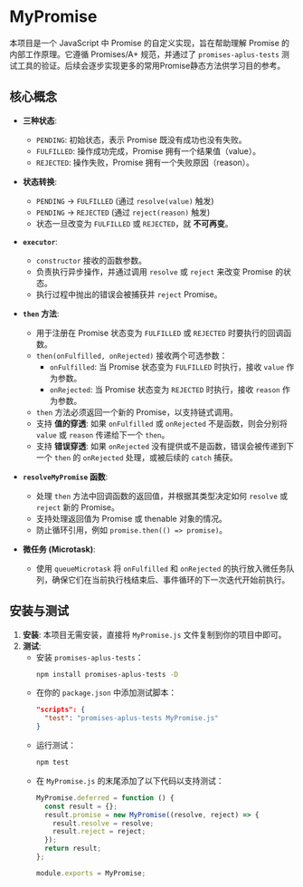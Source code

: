 # MyPromise

本项目是一个 JavaScript 中 Promise 的自定义实现，旨在帮助理解 Promise 的内部工作原理。它遵循 Promises/A+ 规范，并通过了
`promises-aplus-tests` 测试工具的验证。后续会逐步实现更多的常用Promise静态方法供学习目的参考。

## 核心概念

- **三种状态**:
    - `PENDING`: 初始状态，表示 Promise 既没有成功也没有失败。
    - `FULFILLED`: 操作成功完成，Promise 拥有一个结果值（value）。
    - `REJECTED`: 操作失败，Promise 拥有一个失败原因（reason）。

- **状态转换**:
    - `PENDING` -> `FULFILLED` (通过 `resolve(value)` 触发)
    - `PENDING` -> `REJECTED` (通过 `reject(reason)` 触发)
    - 状态一旦改变为 `FULFILLED` 或 `REJECTED`，就 **不可再变**。

- **`executor`**:
    - `constructor` 接收的函数参数。
    - 负责执行异步操作，并通过调用 `resolve` 或 `reject` 来改变 Promise 的状态。
    - 执行过程中抛出的错误会被捕获并 `reject` Promise。

- **`then` 方法**:
    - 用于注册在 Promise 状态变为 `FULFILLED` 或 `REJECTED` 时要执行的回调函数。
    - `then(onFulfilled, onRejected)` 接收两个可选参数：
        - `onFulfilled`: 当 Promise 状态变为 `FULFILLED` 时执行，接收 `value` 作为参数。
        - `onRejected`: 当 Promise 状态变为 `REJECTED` 时执行，接收 `reason` 作为参数。
    - `then` 方法必须返回一个新的 Promise，以支持链式调用。
    - 支持 **值的穿透**: 如果 `onFulfilled` 或 `onRejected` 不是函数，则会分别将 `value` 或 `reason` 传递给下一个 `then`。
    - 支持 **错误穿透**: 如果 `onRejected` 没有提供或不是函数，错误会被传递到下一个 `then` 的 `onRejected` 处理，或被后续的
      `catch` 捕获。

- **`resolveMyPromise` 函数**:
    - 处理 `then` 方法中回调函数的返回值，并根据其类型决定如何 `resolve` 或 `reject` 新的 Promise。
    - 支持处理返回值为 Promise 或 thenable 对象的情况。
    - 防止循环引用，例如 `promise.then(() => promise)`。

- **微任务 (Microtask)**:
    - 使用 `queueMicrotask` 将 `onFulfilled` 和 `onRejected` 的执行放入微任务队列，确保它们在当前执行栈结束后、事件循环的下一次迭代开始前执行。

## 安装与测试

1. **安装**: 本项目无需安装，直接将 `MyPromise.js` 文件复制到你的项目中即可。
2. **测试**:
    - 安装 `promises-aplus-tests`：
        ```bash
        npm install promises-aplus-tests -D
        ```
    - 在你的 `package.json` 中添加测试脚本：
        ```json
        "scripts": {
          "test": "promises-aplus-tests MyPromise.js"
        }
        ```
    - 运行测试：
        ```bash
        npm test
        ```
    - 在 `MyPromise.js` 的末尾添加了以下代码以支持测试：
        ```javascript
        MyPromise.deferred = function () {
          const result = {};
          result.promise = new MyPromise((resolve, reject) => {
            result.resolve = resolve;
            result.reject = reject;
          });
          return result;
        };

        module.exports = MyPromise;
        ```
